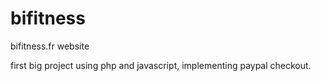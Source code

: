 # bifitness
bifitness.fr website

first big project using php and javascript, implementing paypal checkout.
